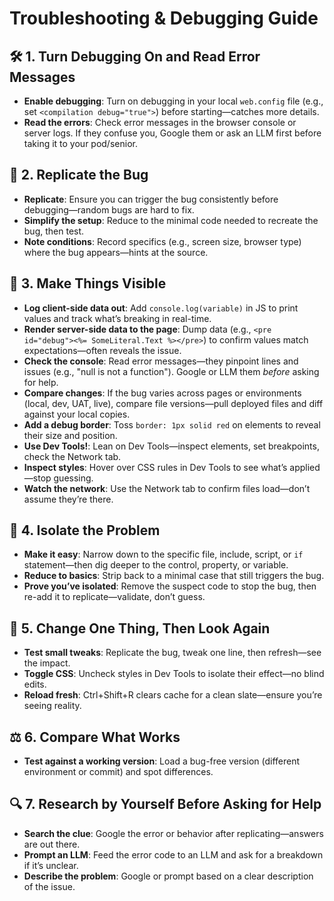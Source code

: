 # Troubleshooting & Debugging Guide

## 🛠️ 1. Turn Debugging On and Read Error Messages

- **Enable debugging**: Turn on debugging in your local `web.config` file (e.g., set `<compilation debug="true">`) before starting—catches more details.
- **Read the errors**: Check error messages in the browser console or server logs. If they confuse you, Google them or ask an LLM first before taking it to your pod/senior.

## 🐞 2. Replicate the Bug

- **Replicate**: Ensure you can trigger the bug consistently before debugging—random bugs are hard to fix.
- **Simplify the setup**: Reduce to the minimal code needed to recreate the bug, then test.
- **Note conditions**: Record specifics (e.g., screen size, browser type) where the bug appears—hints at the source.

## 👀 3. Make Things Visible

- **Log client-side data out**: Add `console.log(variable)` in JS to print values and track what’s breaking in real-time.
- **Render server-side data to the page**: Dump data (e.g., `<pre id="debug"><%= SomeLiteral.Text %></pre>`) to confirm values match expectations—often reveals the issue.
- **Check the console**: Read error messages—they pinpoint lines and issues (e.g., "null is not a function"). Google or LLM them *before* asking for help.
- **Compare changes**: If the bug varies across pages or environments (local, dev, UAT, live), compare file versions—pull deployed files and diff against your local copies.
- **Add a debug border**: Toss `border: 1px solid red` on elements to reveal their size and position.
- **Use Dev Tools!**: Lean on Dev Tools—inspect elements, set breakpoints, check the Network tab.
- **Inspect styles**: Hover over CSS rules in Dev Tools to see what’s applied—stop guessing.
- **Watch the network**: Use the Network tab to confirm files load—don’t assume they’re there.

## 🔧 4. Isolate the Problem

- **Make it easy**: Narrow down to the specific file, include, script, or `if` statement—then dig deeper to the control, property, or variable.
- **Reduce to basics**: Strip back to a minimal case that still triggers the bug.
- **Prove you’ve isolated**: Remove the suspect code to stop the bug, then re-add it to replicate—validate, don’t guess.

## 🔧 5. Change One Thing, Then Look Again

- **Test small tweaks**: Replicate the bug, tweak one line, then refresh—see the impact.
- **Toggle CSS**: Uncheck styles in Dev Tools to isolate their effect—no blind edits.
- **Reload fresh**: Ctrl+Shift+R clears cache for a clean slate—ensure you’re seeing reality.

## ⚖️ 6. Compare What Works

- **Test against a working version**: Load a bug-free version (different environment or commit) and spot differences.

## 🔍 7. Research by Yourself Before Asking for Help

- **Search the clue**: Google the error or behavior after replicating—answers are out there.
- **Prompt an LLM**: Feed the error code to an LLM and ask for a breakdown if it’s unclear.
- **Describe the problem**: Google or prompt based on a clear description of the issue.